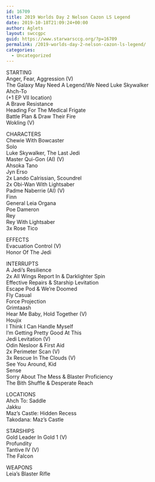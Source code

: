 ```yaml
---
id: 16709
title: 2019 Worlds Day 2 Nelson Cazon LS Legend
date: 2019-10-18T21:09:24+00:00
author: Aglets
layout: swccgpc
guid: https://www.starwarsccg.org/?p=16709
permalink: /2019-worlds-day-2-nelson-cazon-ls-legend/
categories:
  - Uncategorized
---
```

STARTING  
Anger, Fear, Aggression (V)  
The Galaxy May Need A Legend/We Need Luke Skywalker  
Ahch-To  
(+1 EP VII location)  
A Brave Resistance  
Heading For The Medical Frigate  
Battle Plan & Draw Their Fire  
Wokling (V)

CHARACTERS  
Chewie With Bowcaster  
Solo  
Luke Skywalker, The Last Jedi  
Master Qui-Gon (AI) (V)  
Ahsoka Tano  
Jyn Erso  
2x Lando Calrissian, Scoundrel  
2x Obi-Wan With Lightsaber  
Padme Naberrie (AI) (V)  
Finn  
General Leia Organa  
Poe Dameron  
Rey  
Rey With Lightsaber  
3x Rose Tico

EFFECTS  
Evacuation Control (V)  
Honor Of The Jedi

INTERRUPTS  
A Jedi&#8217;s Resilience  
2x All Wings Report In & Darklighter Spin  
Effective Repairs & Starship Levitation  
Escape Pod & We&#8217;re Doomed  
Fly Casual  
Force Projection  
Grimtaash  
Hear Me Baby, Hold Together (V)  
Houjix  
I Think I Can Handle Myself  
I&#8217;m Getting Pretty Good At This  
Jedi Levitation (V)  
Odin Nesloor & First Aid  
2x Perimeter Scan (V)  
3x Rescue In The Clouds (V)  
See You Around, Kid  
Sense  
Sorry About The Mess & Blaster Proficiency  
The Bith Shuffle & Desperate Reach

LOCATIONS  
Ahch To: Saddle  
Jakku  
Maz&#8217;s Castle: Hidden Recess  
Takodana: Maz&#8217;s Castle

STARSHIPS  
Gold Leader In Gold 1 (V)  
Profundity  
Tantive IV (V)  
The Falcon

WEAPONS  
Leia&#8217;s Blaster Rifle